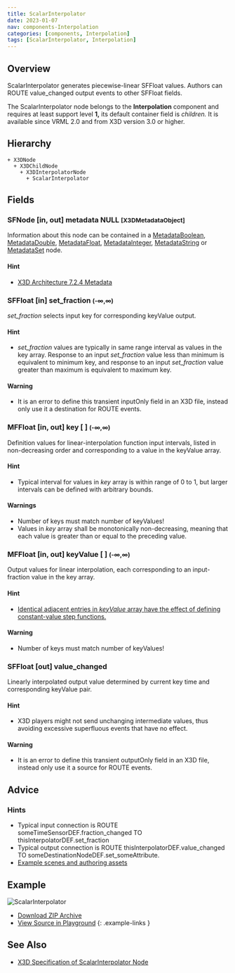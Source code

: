 ```yaml
---
title: ScalarInterpolator
date: 2023-01-07
nav: components-Interpolation
categories: [components, Interpolation]
tags: [ScalarInterpolator, Interpolation]
---
```

<style>
.post h3 {
  word-spacing: 0.2em;
}
</style>

## Overview

ScalarInterpolator generates piecewise-linear SFFloat values. Authors can ROUTE value_changed output events to other SFFloat fields.

The ScalarInterpolator node belongs to the **Interpolation** component and requires at least support level **1,** its default container field is *children.* It is available since VRML 2.0 and from X3D version 3.0 or higher.

## Hierarchy

```
+ X3DNode
  + X3DChildNode
    + X3DInterpolatorNode
      + ScalarInterpolator
```

## Fields

### SFNode [in, out] **metadata** NULL <small>[X3DMetadataObject]</small>

Information about this node can be contained in a [MetadataBoolean](/x_ite/components/core/metadataboolean/), [MetadataDouble](/x_ite/components/core/metadatadouble/), [MetadataFloat](/x_ite/components/core/metadatafloat/), [MetadataInteger](/x_ite/components/core/metadatainteger/), [MetadataString](/x_ite/components/core/metadatastring/) or [MetadataSet](/x_ite/components/core/metadataset/) node.

#### Hint

- [X3D Architecture 7.2.4 Metadata](https://www.web3d.org/specifications/X3Dv4/ISO-IEC19775-1v4-IS/Part01/components/core.html#Metadata)

### SFFloat [in] **set_fraction** <small>(-∞,∞)</small>

*set_fraction* selects input key for corresponding keyValue output.

#### Hint

- *set_fraction* values are typically in same range interval as values in the key array. Response to an input *set_fraction* value less than minimum is equivalent to minimum key, and response to an input *set_fraction* value greater than maximum is equivalent to maximum key.

#### Warning

- It is an error to define this transient inputOnly field in an X3D file, instead only use it a destination for ROUTE events.

### MFFloat [in, out] **key** [ ] <small>(-∞,∞)</small>

Definition values for linear-interpolation function input intervals, listed in non-decreasing order and corresponding to a value in the keyValue array.

#### Hint

- Typical interval for values in *key* array is within range of 0 to 1, but larger intervals can be defined with arbitrary bounds.

#### Warnings

- Number of keys must match number of keyValues!
- Values in *key* array shall be monotonically non-decreasing, meaning that each value is greater than or equal to the preceding value.

### MFFloat [in, out] **keyValue** [ ] <small>(-∞,∞)</small>

Output values for linear interpolation, each corresponding to an input-fraction value in the key array.

#### Hint

- [Identical adjacent entries in *keyValue* array have the effect of defining constant-value step functions.](https://en.wikipedia.org/wiki/Step_function)

#### Warning

- Number of keys must match number of keyValues!

### SFFloat [out] **value_changed**

Linearly interpolated output value determined by current key time and corresponding keyValue pair.

#### Hint

- X3D players might not send unchanging intermediate values, thus avoiding excessive superfluous events that have no effect.

#### Warning

- It is an error to define this transient outputOnly field in an X3D file, instead only use it a source for ROUTE events.

## Advice

### Hints

- Typical input connection is ROUTE someTimeSensorDEF.fraction_changed TO thisInterpolatorDEF.set_fraction
- Typical output connection is ROUTE thisInterpolatorDEF.value_changed TO someDestinationNodeDEF.set_someAttribute.
- [Example scenes and authoring assets](https://www.web3d.org/x3d/content/examples/X3dForWebAuthors/Chapter07EventAnimationInterpolation)

## Example

<x3d-canvas class="xr-button-br" src="https://create3000.github.io/media/examples/Interpolation/ScalarInterpolator/ScalarInterpolator.x3d" contentScale="auto" update="auto">
  <img src="https://create3000.github.io/media/examples/Interpolation/ScalarInterpolator/screenshot.avif" alt="ScalarInterpolator"/>
</x3d-canvas>

- [Download ZIP Archive](https://create3000.github.io/media/examples/Interpolation/ScalarInterpolator/ScalarInterpolator.zip)
- [View Source in Playground](/x_ite/playground/?url=https://create3000.github.io/media/examples/Interpolation/ScalarInterpolator/ScalarInterpolator.x3d)
{: .example-links }

## See Also

- [X3D Specification of ScalarInterpolator Node](https://www.web3d.org/documents/specifications/19775-1/V4.0/Part01/components/interpolators.html#ScalarInterpolator)
